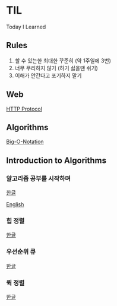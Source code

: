 # TIL
Today I Learned

## Rules

1. 할 수 있는한 최대한 꾸준히 (약 1주일에 3번)
2. 너무 무리하지 않기 (하기 싫을땐 쉬기)
3. 이해가 안간다고 포기하지 말기

## Web

[HTTP Protocol](https://velog.io/@kihyun/HTTP-%ED%94%84%EB%A1%9C%ED%86%A0%EC%BD%9C)

## Algorithms

[Big-O-Notation](https://velog.io/@kihyun/Big-O-Notation-%EC%A0%90%EA%B7%BC-%ED%91%9C%EA%B8%B0%EB%B2%95)

## Introduction to Algorithms

### 알고리즘 공부를 시작하며

[한글](https://url.kr/owmla9)

[English](https://daveg7lee.medium.com/why-should-we-study-algorithms-introduction-to-algorithms-71a7eb729a3e)

### 힙 정렬

[한글](https://velog.io/@kihyun/1.-%ED%9E%99-%EC%A0%95%EB%A0%AC-1)

### 우선순위 큐

[한글](https://velog.io/@kihyun/%EC%9A%B0%EC%84%A0%EC%88%9C%EC%9C%84-%ED%81%90)

### 퀵 정렬

[한글](https://velog.io/@kihyun/%ED%80%B5-%EC%A0%95%EB%A0%AC)
